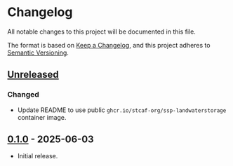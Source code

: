 # Changelog

All notable changes to this project will be documented in this file.

The format is based on [Keep a Changelog](https://keepachangelog.com/en/1.1.0/),
and this project adheres to [Semantic Versioning](https://semver.org/spec/v2.0.0.html).

## [Unreleased]

### Changed

- Update README to use public `ghcr.io/stcaf-org/ssp-landwaterstorage` container image.


## [0.1.0] - 2025-06-03

- Initial release.


[Unreleased]: https://github.com/stcaf-org/ssp-landwaterstorage/compare/v0.1.0...HEAD
[0.1.0]: https://github.com/stcaf-org/ssp-landwaterstorage/releases/tag/v0.1.0
